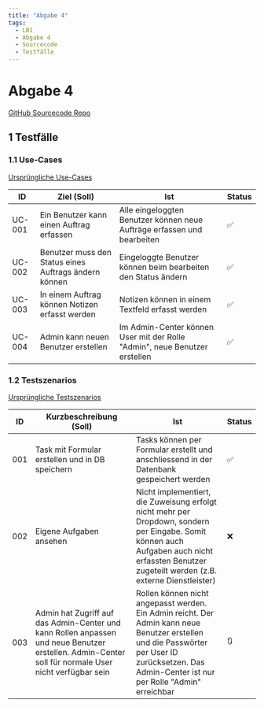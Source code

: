 ```yaml
---
title: "Abgabe 4"
tags:
  - LB1
  - Abgabe 4
  - Sourcecode
  - Testfälle
---
```


# Abgabe 4

[GitHub Sourcecode Repo](https://github.com/bztfinformatik/lb1-ZZELAV)

## 1 Testfälle

### 1.1 Use-Cases

[Ursprüngliche Use-Cases](./abgabe-0001.md#2-use-cases)

| ID | Ziel (Soll) | Ist | Status |
|---|---|---|---|
| UC-001 | Ein Benutzer kann einen Auftrag erfassen | Alle eingeloggten Benutzer können neue Aufträge erfassen und bearbeiten | :white_check_mark:
| UC-002 | Benutzer muss den Status eines Auftrags ändern können | Eingeloggte Benutzer können beim bearbeiten den Status ändern | :white_check_mark:
| UC-003 | In einem Auftrag können Notizen erfasst werden | Notizen können in einem Textfeld erfasst werden | :white_check_mark:
| UC-004 | Admin kann neuen Benutzer erstellen | Im Admin-Center können User mit der Rolle "Admin", neue Benutzer erstellen | :white_check_mark:

### 1.2 Testszenarios

[Ursprüngliche Testszenarios](./abgabe-0001.md#4-testszenarios)

| ID | Kurzbeschreibung (Soll) | Ist | Status |
|---|---|---|---|
| 001 | Task mit Formular erstellen und in DB speichern | Tasks können per Formular erstellt und anschliessend in der Datenbank gespeichert werden | :white_check_mark:
| 002 | Eigene Aufgaben ansehen | Nicht implementiert, die Zuweisung erfolgt nicht mehr per Dropdown, sondern per Eingabe. Somit können auch Aufgaben auch nicht erfassten Benutzer zugeteilt werden (z.B. externe Dienstleister) | :x:
| 003 | Admin hat Zugriff auf das Admin-Center und kann Rollen anpassen und neue Benutzer erstellen. Admin-Center soll für normale User nicht verfügbar sein | Rollen können nicht angepasst werden. Ein Admin reicht. Der Admin kann neue Benutzer erstellen und die Passwörter per User ID zurücksetzen. Das Admin-Center ist nur per Rolle "Admin" erreichbar | :arrows_clockwise: